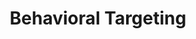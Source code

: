 ---
ee_id_thing: '4180'
site: '1'
type: '2'
inv_num: 2014-128
add_credit:
url: 2014-128-behavioral-targeting
title: Behavioral Targeting
year: '2014'
display_year: '2014'
medium: Search engine optimized institutional press release
dims:
pitch: "​Seo’d press release for the “Darknet” show at Kunst Halle Sankt Gallen :-)"
ps:
live_url: https://conifer.rhizome.org/cory_arcangel/behaviour-targeting/20190107022956/http://www.kunsthallesanktgallen.ch/en/exhibition/the-darknet-in-zusammenarbeit-mit-mediengruppe-bitnik-c280fb8c.html
youtube:
related_code:
imgs: behavorial-targeting-2014-128-detail-3-database-ih.jpg,behavorial-targeting-2014-128-detail-2-database-ih.jpg,behavorial-targeting-2014-128-detail-1-database-ih.jpg,behavorial-targeting-2014-128-detail-4-database-ih.jpg,behavorial-targeting-2014-128-detail-5-database-ih.jpg
subheading:
download:
commission:
related:
layout: things-i-made
---